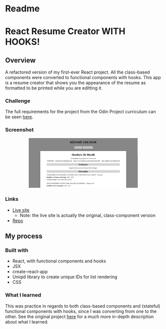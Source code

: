 # Readme
# React Resume Creator WITH HOOKS!

## Overview

A refactored version of my first-ever React project.  All the class-based 
components were converted to functional components with hooks.  This app is a
resume creator that shows you the appearance of the resume as formatted to be printed while you are editting it.

### Challenge

The full requirements for the project from the Odin Project curriculum can be seen [here](https://www.theodinproject.com/paths/full-stack-javascript/courses/javascript/lessons/cv-application).  

### Screenshot

<p align="center">
  <img src="./screenshot_for_readme.png" alt="screenshot of tic tac toe app" width="70%" height="70%">
</p>

### Links

- [Live site](https://mattdimicelli.github.io/React_Resume_Creator_class_components/) 
  - Note: the live site is actually the original, class-component version
- [Repo](https://github.com/mattdimicelli/React_Resume_Creator_functional_components/)

## My process

### Built with
- React, with functional components and hooks
- JSX
- create-react-app
- Uniqid library to create unique IDs for list rendering
- CSS


### What I learned

This was practice in regards to both class-based components and (stateful) 
functional components with hooks, since I was converting from one to the other.
See the original project [here](https://github.com/mattdimicelli/React_Resume_Creator_class_components) for 
a much more in-depth description about what I learned.  


